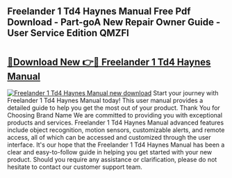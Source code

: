 ## Freelander 1 Td4 Haynes Manual Free Pdf Download - Part-goA New Repair Owner Guide - User Service Edition QMZFl

# <h2><a href="http://bc64689.oget.top/?id=Freelander+1+Td4+Haynes+Manual">🔗Download New 👉🔴 Freelander 1 Td4 Haynes Manual</a></h2>

[![Freelander 1 Td4 Haynes Manual new download](https://i.imgur.com/5g1atiW.png)](http://bc64689.oget.top/?id=Freelander+1+Td4+Haynes+Manual)
Start your journey with Freelander 1 Td4 Haynes Manual today! This user manual provides a detailed guide to help you get the most out of your product. Thank You for Choosing Brand Name We are committed to providing you with exceptional products and services. Freelander 1 Td4 Haynes Manual advanced features include object recognition, motion sensors, customizable alerts, and remote access, all of which can be accessed and customized through the user interface. It's our hope that the Freelander 1 Td4 Haynes Manual has been a clear and easy-to-follow guide in helping you get started with your new product. Should you require any assistance or clarification, please do not hesitate to contact our customer support team.
